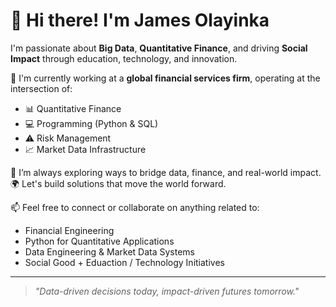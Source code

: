 # 👋 Hi there! I'm James Olayinka

I'm passionate about **Big Data**, **Quantitative Finance**, and driving **Social Impact** through education, technology, and innovation.

💼 I'm currently working at a **global financial services firm**, operating at the intersection of:
- 📊 Quantitative Finance  
- 💻 Programming (Python & SQL)
- ⚠️ Risk Management  
- 📈 Market Data Infrastructure

🚀 I’m always exploring ways to bridge data, finance, and real-world impact.  
🌍 Let's build solutions that move the world forward.

📫 Feel free to connect or collaborate on anything related to:
- Financial Engineering  
- Python for Quantitative Applications  
- Data Engineering & Market Data Systems  
- Social Good + Eduaction / Technology Initiatives

---
> _"Data-driven decisions today, impact-driven futures tomorrow."_  
